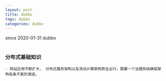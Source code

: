 ```yaml
---
layout: post
title: dubbo
tags: dubbo
categories: dubbo
---
```

since 2020-01-31
dubbo <br>
<br>

### 分布式基础知识
    - 网站应用不断扩大， 分布式服务架构以及流动计算架构势在必行，需要一个治理系统确保架构有条不紊的演进。
    